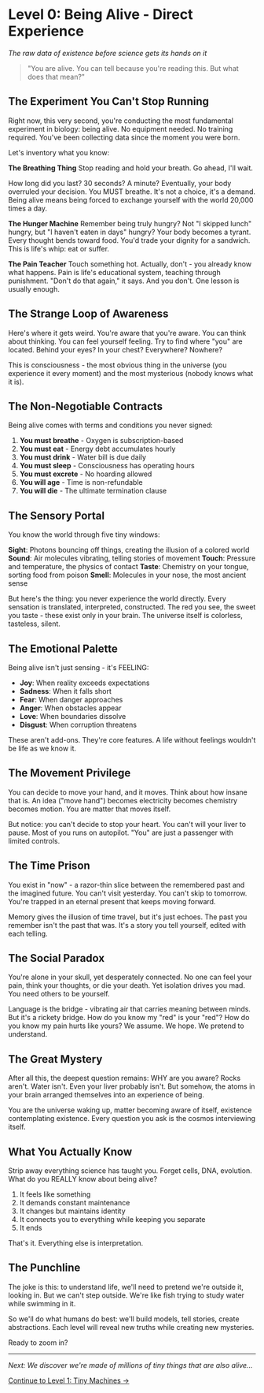 # Level 0: Being Alive - Direct Experience
*The raw data of existence before science gets its hands on it*

> "You are alive. You can tell because you're reading this. But what does that mean?" 

## The Experiment You Can't Stop Running

Right now, this very second, you're conducting the most fundamental experiment in biology: being alive. No equipment needed. No training required. You've been collecting data since the moment you were born.

Let's inventory what you know:

**The Breathing Thing**
Stop reading and hold your breath. Go ahead, I'll wait.

How long did you last? 30 seconds? A minute? Eventually, your body overruled your decision. You MUST breathe. It's not a choice, it's a demand. Being alive means being forced to exchange yourself with the world 20,000 times a day.

**The Hunger Machine**
Remember being truly hungry? Not "I skipped lunch" hungry, but "I haven't eaten in days" hungry? Your body becomes a tyrant. Every thought bends toward food. You'd trade your dignity for a sandwich. This is life's whip: eat or suffer.

**The Pain Teacher**
Touch something hot. Actually, don't - you already know what happens. Pain is life's educational system, teaching through punishment. "Don't do that again," it says. And you don't. One lesson is usually enough.

## The Strange Loop of Awareness

Here's where it gets weird. You're aware that you're aware. You can think about thinking. You can feel yourself feeling. Try to find where "you" are located. Behind your eyes? In your chest? Everywhere? Nowhere?

This is consciousness - the most obvious thing in the universe (you experience it every moment) and the most mysterious (nobody knows what it is).

## The Non-Negotiable Contracts

Being alive comes with terms and conditions you never signed:

1. **You must breathe** - Oxygen is subscription-based
2. **You must eat** - Energy debt accumulates hourly  
3. **You must drink** - Water bill is due daily
4. **You must sleep** - Consciousness has operating hours
5. **You must excrete** - No hoarding allowed
6. **You will age** - Time is non-refundable
7. **You will die** - The ultimate termination clause

## The Sensory Portal

You know the world through five tiny windows:

**Sight**: Photons bouncing off things, creating the illusion of a colored world
**Sound**: Air molecules vibrating, telling stories of movement
**Touch**: Pressure and temperature, the physics of contact
**Taste**: Chemistry on your tongue, sorting food from poison
**Smell**: Molecules in your nose, the most ancient sense

But here's the thing: you never experience the world directly. Every sensation is translated, interpreted, constructed. The red you see, the sweet you taste - these exist only in your brain. The universe itself is colorless, tasteless, silent.

## The Emotional Palette

Being alive isn't just sensing - it's FEELING:

- **Joy**: When reality exceeds expectations
- **Sadness**: When it falls short
- **Fear**: When danger approaches
- **Anger**: When obstacles appear
- **Love**: When boundaries dissolve
- **Disgust**: When corruption threatens

These aren't add-ons. They're core features. A life without feelings wouldn't be life as we know it.

## The Movement Privilege

You can decide to move your hand, and it moves. Think about how insane that is. An idea ("move hand") becomes electricity becomes chemistry becomes motion. You are matter that moves itself.

But notice: you can't decide to stop your heart. You can't will your liver to pause. Most of you runs on autopilot. "You" are just a passenger with limited controls.

## The Time Prison

You exist in "now" - a razor-thin slice between the remembered past and the imagined future. You can't visit yesterday. You can't skip to tomorrow. You're trapped in an eternal present that keeps moving forward.

Memory gives the illusion of time travel, but it's just echoes. The past you remember isn't the past that was. It's a story you tell yourself, edited with each telling.

## The Social Paradox

You're alone in your skull, yet desperately connected. No one can feel your pain, think your thoughts, or die your death. Yet isolation drives you mad. You need others to be yourself.

Language is the bridge - vibrating air that carries meaning between minds. But it's a rickety bridge. How do you know my "red" is your "red"? How do you know my pain hurts like yours? We assume. We hope. We pretend to understand.

## The Great Mystery

After all this, the deepest question remains: WHY are you aware? Rocks aren't. Water isn't. Even your liver probably isn't. But somehow, the atoms in your brain arranged themselves into an experience of being.

You are the universe waking up, matter becoming aware of itself, existence contemplating existence. Every question you ask is the cosmos interviewing itself.

## What You Actually Know

Strip away everything science has taught you. Forget cells, DNA, evolution. What do you REALLY know about being alive?

1. It feels like something
2. It demands constant maintenance  
3. It changes but maintains identity
4. It connects you to everything while keeping you separate
5. It ends

That's it. Everything else is interpretation.

## The Punchline

The joke is this: to understand life, we'll need to pretend we're outside it, looking in. But we can't step outside. We're like fish trying to study water while swimming in it.

So we'll do what humans do best: we'll build models, tell stories, create abstractions. Each level will reveal new truths while creating new mysteries.

Ready to zoom in?

---

*Next: We discover we're made of millions of tiny things that are also alive...*

[Continue to Level 1: Tiny Machines →](L1_Tiny_Machines.md)